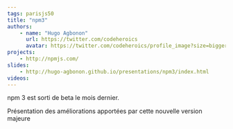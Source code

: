 ```yaml
---
tags: parisjs50
title: "npm3"
authors:
    - name: "Hugo Agbonon"
      url: https://twitter.com/codeheroics
      avatar: https://twitter.com/codeheroics/profile_image?size=bigger
projects:
    - http://npmjs.com/
slides:
    - http://hugo-agbonon.github.io/presentations/npm3/index.html
videos:
---
```

npm 3 est sorti de beta le mois dernier.

Présentation des améliorations apportées par cette nouvelle version majeure
